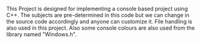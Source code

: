 This Project is designed for implementing a console based project using C++.
The subjects are pre-determined in this code but we can change in the source code accordingly and anyone can customize it.
File handling is also used in this project.
Also some console colours are also used from the library named "Windows.h".
